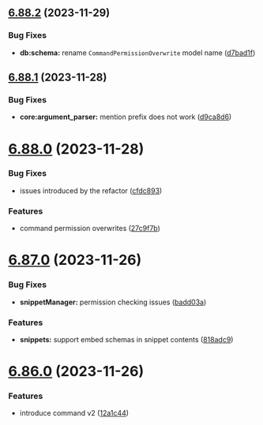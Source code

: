 ## [6.88.2](https://github.com/onesoft-sudo/sudobot/compare/v6.88.1...v6.88.2) (2023-11-29)


### Bug Fixes

* **db:schema:** rename `CommandPermissionOverwrite` model name ([d7bad1f](https://github.com/onesoft-sudo/sudobot/commit/d7bad1f4e4d6a131fcd5d8fbd09aeaf04ea8e939))



## [6.88.1](https://github.com/onesoft-sudo/sudobot/compare/v6.88.0...v6.88.1) (2023-11-28)


### Bug Fixes

* **core:argument_parser:** mention prefix does not work ([d9ca8d6](https://github.com/onesoft-sudo/sudobot/commit/d9ca8d6917796928d112154e720b31bbfce8d308))



# [6.88.0](https://github.com/onesoft-sudo/sudobot/compare/v6.87.0...v6.88.0) (2023-11-28)


### Bug Fixes

* issues introduced by the refactor ([cfdc893](https://github.com/onesoft-sudo/sudobot/commit/cfdc893fa1b35d446f46d6b06a655b96e25cb980))


### Features

* command permission overwrites ([27c9f7b](https://github.com/onesoft-sudo/sudobot/commit/27c9f7b5bc7351e6c02b6b6e27e0a6bd0aff4455))



# [6.87.0](https://github.com/onesoft-sudo/sudobot/compare/v6.86.0...v6.87.0) (2023-11-26)


### Bug Fixes

* **snippetManager:** permission checking issues ([badd03a](https://github.com/onesoft-sudo/sudobot/commit/badd03af1270af22b90ca561d889c42d5181f716))


### Features

* **snippets:** support embed schemas in snippet contents ([818adc9](https://github.com/onesoft-sudo/sudobot/commit/818adc9394754d6ce666e7d2132472e723e355a7))



# [6.86.0](https://github.com/onesoft-sudo/sudobot/compare/v6.85.2...v6.86.0) (2023-11-26)


### Features

* introduce command v2 ([12a1c44](https://github.com/onesoft-sudo/sudobot/commit/12a1c44067a18c48f9b9e793d23ce5012da5105b))



